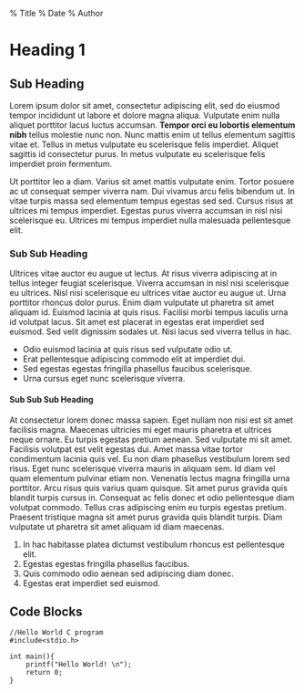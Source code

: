 % Title
% Date
% Author

# Heading 1

## Sub Heading

Lorem ipsum dolor sit amet, consectetur adipiscing elit, sed do eiusmod tempor incididunt ut labore et dolore magna aliqua. Vulputate enim nulla aliquet porttitor lacus luctus accumsan. **Tempor orci eu lobortis elementum nibh** tellus molestie nunc non. Nunc mattis enim ut tellus elementum sagittis vitae et. Tellus in metus vulputate eu scelerisque felis imperdiet. Aliquet sagittis id consectetur purus. In metus vulputate eu scelerisque felis imperdiet proin fermentum.

Ut porttitor leo a diam. Varius sit amet mattis vulputate enim. Tortor posuere ac ut consequat semper viverra nam. Dui vivamus arcu felis bibendum ut. In vitae turpis massa sed elementum tempus egestas sed sed. Cursus risus at ultrices mi tempus imperdiet. Egestas purus viverra accumsan in nisl nisi scelerisque eu. Ultrices mi tempus imperdiet nulla malesuada pellentesque elit. 

### Sub Sub Heading

Ultrices vitae auctor eu augue ut lectus. At risus viverra adipiscing at in tellus integer feugiat scelerisque. Viverra accumsan in nisl nisi scelerisque eu ultrices. Nisl nisi scelerisque eu ultrices vitae auctor eu augue ut. Urna porttitor rhoncus dolor purus. Enim diam vulputate ut pharetra sit amet aliquam id. Euismod lacinia at quis risus. Facilisi morbi tempus iaculis urna id volutpat lacus. Sit amet est placerat in egestas erat imperdiet sed euismod. Sed velit dignissim sodales ut. Nisi lacus sed viverra tellus in hac. 

* Odio euismod lacinia at quis risus sed vulputate odio ut. 
* Erat pellentesque adipiscing commodo elit at imperdiet dui. 
* Sed egestas egestas fringilla phasellus faucibus scelerisque. 
* Urna cursus eget nunc scelerisque viverra.

#### Sub Sub Sub Heading

At consectetur lorem donec massa sapien. Eget nullam non nisi est sit amet facilisis magna. Maecenas ultricies mi eget mauris pharetra et ultrices neque ornare. Eu turpis egestas pretium aenean. Sed vulputate mi sit amet. Facilisis volutpat est velit egestas dui. Amet massa vitae tortor condimentum lacinia quis vel. Eu non diam phasellus vestibulum lorem sed risus. Eget nunc scelerisque viverra mauris in aliquam sem. Id diam vel quam elementum pulvinar etiam non. Venenatis lectus magna fringilla urna porttitor. Arcu risus quis varius quam quisque. Sit amet purus gravida quis blandit turpis cursus in. Consequat ac felis donec et odio pellentesque diam volutpat commodo. Tellus cras adipiscing enim eu turpis egestas pretium. Praesent tristique magna sit amet purus gravida quis blandit turpis. Diam vulputate ut pharetra sit amet aliquam id diam maecenas. 

1. In hac habitasse platea dictumst vestibulum rhoncus est pellentesque elit. 
2. Egestas egestas fringilla phasellus faucibus. 
3. Quis commodo odio aenean sed adipiscing diam donec. 
4. Egestas erat imperdiet sed euismod.

## Code Blocks

~~~{C}
//Hello World C program
#include<stdio.h>

int main(){
	printf("Hello World! \n");
	return 0;
}
~~~

